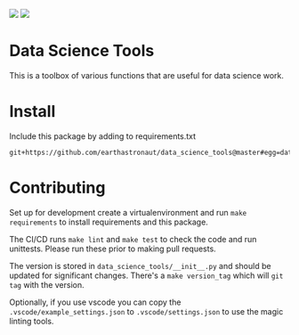 ![](https://github.com/earthastronaut/data_science_tools/workflows/Project%20Tests/badge.svg)
![](docs/coverage.svg)


# Data Science Tools

This is a toolbox of various functions that are useful for data science work. 

# Install

Include this package by adding to requirements.txt

```
git+https://github.com/earthastronaut/data_science_tools@master#egg=data_science_tools
```

# Contributing

Set up for development create a virtualenvironment and run `make requirements`
to install requirements and this package. 

The CI/CD runs `make lint` and `make test` to check the code and run unittests.
Please run these prior to making pull requests.

The version is stored in `data_science_tools/__init__.py` and should be updated 
for significant changes. There's a `make version_tag` which will `git tag` with
the version.

Optionally, if you use vscode you can copy the `.vscode/example_settings.json` to
`.vscode/settings.json` to use the magic linting tools. 
